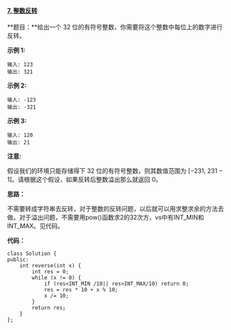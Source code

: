 #### [7. 整数反转](https://leetcode-cn.com/problems/reverse-integer/)

**题目：**给出一个 32 位的有符号整数，你需要将这个整数中每位上的数字进行反转。

**示例 1:**

```
输入: 123
输出: 321
```

 **示例 2:**

```
输入: -123
输出: -321
```

**示例 3:**

```
输入: 120
输出: 21
```

**注意:**

假设我们的环境只能存储得下 32 位的有符号整数，则其数值范围为 [−231,  231 − 1]。请根据这个假设，如果反转后整数溢出那么就返回 0。

**思路：**

不需要转成字符串去反转，对于整数的反转问题，以后就可以用求整求余的方法去做。对于溢出问题，不需要用pow()函数求2的32次方，vs中有INT_MIN和INT_MAX。见代码。

**代码：**

```
class Solution {
public:
	int reverse(int x) {
		int res = 0;
		while (x != 0) {
			if (res<INT_MIN /10|| res>INT_MAX/10) return 0;
			res = res * 10 + x % 10;
			x /= 10;
		}
		return res;
	}
};
```

